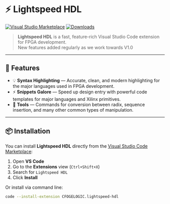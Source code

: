 # ⚡ Lightspeed HDL

[![Visual Studio Marketplace](https://img.shields.io/visual-studio-marketplace/v/CFOGELOGIC.lightspeed-hdl?label=VS%20Code%20Marketplace)](https://marketplace.visualstudio.com/items?itemName=CFOGELOGIC.lightspeed-hdl)
[![Downloads](https://img.shields.io/visual-studio-marketplace/d/CFOGELOGIC.lightspeed-hdl.svg?label=Downloads)](https://marketplace.visualstudio.com/items?itemName=CFOGELOGIC.lightspeed-hdl)



> **Lightspeed HDL** is a fast, feature-rich Visual Studio Code extension for FPGA development.  
> New features added regularly as we work towards V1.0

---

## 🚀 Features

- 💡 **Syntax Highlighting** — Accurate, clean, and modern highlighting for the major languages used in FPGA development.
- ⚡ **Snippets Galore** — Speed up design entry with powerful code templates for major languages and Xilinx primitives.
- 📁 **Tools** — Commands for conversion between radix, sequence insertion, and many other common types of manipulation.

---

## 📦 Installation

You can install **Lightspeed HDL** directly from the [Visual Studio Code Marketplace](https://marketplace.visualstudio.com/items?itemName=CFOGELOGIC.lightspeed-hdl):

1. Open **VS Code**
2. Go to the **Extensions** view (`Ctrl+Shift+X`)
3. Search for `Lightspeed HDL`
4. Click **Install**

Or install via command line:

```bash
code --install-extension CFOGELOGIC.lightspeed-hdl
